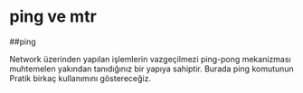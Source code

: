 # ping ve mtr

##ping

Network üzerinden yapılan işlemlerin vazgeçilmezi ping-pong mekanizması muhtemelen yakından tanıdığınız bir yapıya sahiptir. Burada ping komutunun Pratik birkaç kullanımını göstereceğiz.

